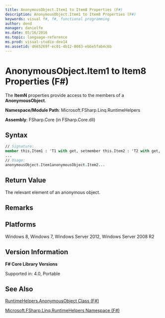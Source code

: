 ```yaml
---
title: AnonymousObject.Item1 to Item8 Properties (F#)
description: AnonymousObject.Item1 to Item8 Properties (F#)
keywords: visual f#, f#, functional programming
author: dend
manager: danielfe
ms.date: 05/16/2016
ms.topic: language-reference
ms.prod: visual-studio-dev14
ms.assetid: d665269f-ec01-4b12-8083-ebbe5fab4c6b 
---
```


# AnonymousObject.Item1 to Item8 Properties (F#)

The **ItemN** properties provide access to the members of a **AnonymousObject**.

**Namespace/Module Path**: Microsoft.FSharp.Linq.RuntimeHelpers

**Assembly**: FSharp.Core (in FSharp.Core.dll)


## Syntax

```fsharp
// Signature:
member this.Item1 : 'T1 with get, setmember this.Item2 : 'T2 with get, set
...
// Usage:
anonymousObject.Item1anonymousObject.Item2...
```

## Return Value
The relevant element of an anonymous object.


## Remarks

## Platforms
Windows 8, Windows 7, Windows Server 2012, Windows Server 2008 R2


## Version Information
**F# Core Library Versions**

Supported in: 4.0, Portable




## See Also
[RuntimeHelpers.AnonymousObject Class &#40;F&#35;&#41;](RuntimeHelpers.AnonymousObject-Class-%5BFSharp%5D.md)

[Microsoft.FSharp.Linq.RuntimeHelpers Namespace &#40;F&#35;&#41;](Microsoft.FSharp.Linq.RuntimeHelpers-Namespace-%5BFSharp%5D.md)

